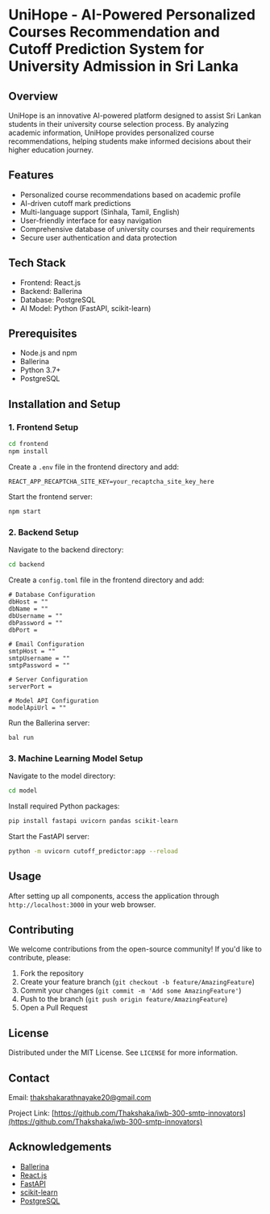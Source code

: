 # UniHope - AI-Powered Personalized Courses Recommendation and Cutoff Prediction System for University Admission in Sri Lanka

## Overview

UniHope is an innovative AI-powered platform designed to assist Sri Lankan students in their university course selection process. By analyzing academic information, UniHope provides personalized course recommendations, helping students make informed decisions about their higher education journey.

## Features

- Personalized course recommendations based on academic profile
- AI-driven cutoff mark predictions
- Multi-language support (Sinhala, Tamil, English)
- User-friendly interface for easy navigation
- Comprehensive database of university courses and their requirements
- Secure user authentication and data protection

## Tech Stack

- Frontend: React.js
- Backend: Ballerina
- Database: PostgreSQL
- AI Model: Python (FastAPI, scikit-learn)

## Prerequisites

- Node.js and npm
- Ballerina
- Python 3.7+
- PostgreSQL

## Installation and Setup

### 1. Frontend Setup

```bash
cd frontend
npm install
```

Create a `.env` file in the frontend directory and add:
```
REACT_APP_RECAPTCHA_SITE_KEY=your_recaptcha_site_key_here
```

Start the frontend server:
```bash
npm start
```

### 2. Backend Setup

Navigate to the backend directory:
```bash
cd backend
```

Create a `config.toml` file in the frontend directory and add:
```
# Database Configuration
dbHost = ""
dbName = ""
dbUsername = ""
dbPassword = ""
dbPort = 

# Email Configuration
smtpHost = ""
smtpUsername = ""
smtpPassword = ""

# Server Configuration
serverPort = 

# Model API Configuration
modelApiUrl = ""
```

Run the Ballerina server:
```bash
bal run
```

### 3. Machine Learning Model Setup

Navigate to the model directory:
```bash
cd model
```

Install required Python packages:
```bash
pip install fastapi uvicorn pandas scikit-learn
```

Start the FastAPI server:
```bash
python -m uvicorn cutoff_predictor:app --reload
```

## Usage

After setting up all components, access the application through `http://localhost:3000` in your web browser.

## Contributing

We welcome contributions from the open-source community! If you'd like to contribute, please:

1. Fork the repository
2. Create your feature branch (`git checkout -b feature/AmazingFeature`)
3. Commit your changes (`git commit -m 'Add some AmazingFeature'`)
4. Push to the branch (`git push origin feature/AmazingFeature`)
5. Open a Pull Request

## License

Distributed under the MIT License. See `LICENSE` for more information.

## Contact

Email: thakshakarathnayake20@gmail.com

Project Link: [https://github.com/Thakshaka/iwb-300-smtp-innovators](https://github.com/Thakshaka/iwb-300-smtp-innovators)

## Acknowledgements

- [Ballerina](https://ballerina.io/)
- [React.js](https://reactjs.org/)
- [FastAPI](https://fastapi.tiangolo.com/)
- [scikit-learn](https://scikit-learn.org/)
- [PostgreSQL](https://www.postgresql.org/)
